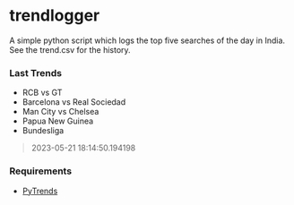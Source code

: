 # trendlogger
A simple python script which logs the top five searches of the day in India.<br>See the trend.csv for the history.<br>

<!-- Last Trends -->
### Last Trends
* RCB vs GT
* Barcelona vs Real Sociedad
* Man City vs Chelsea
* Papua New Guinea
* Bundesliga
> 2023-05-21 18:14:50.194198

<!-- Requirements -->
### Requirements
* [PyTrends](https://github.com/dreyco676/pytrends)

